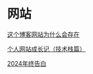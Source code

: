 # 网站

[这个博客网站为什么会存在](%E7%BD%91%E7%AB%99/%E8%BF%99%E4%B8%AA%E5%8D%9A%E5%AE%A2%E7%BD%91%E7%AB%99%E4%B8%BA%E4%BB%80%E4%B9%88%E4%BC%9A%E5%AD%98%E5%9C%A8.md)

[个人网站成长记（技术栈篇）](%E7%BD%91%E7%AB%99/%E4%B8%AA%E4%BA%BA%E7%BD%91%E7%AB%99%E6%88%90%E9%95%BF%E8%AE%B0%EF%BC%88%E6%8A%80%E6%9C%AF%E6%A0%88%E7%AF%87%EF%BC%89.md)

[2024年终告白](%E7%BD%91%E7%AB%99/2024%E5%B9%B4%E7%BB%88%E5%91%8A%E7%99%BD.md)